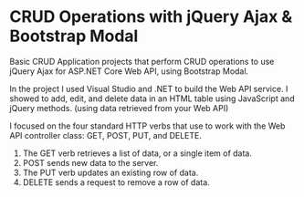 # CRUD Operations with jQuery Ajax & Bootstrap Modal
Basic CRUD Application projects that perform CRUD operations to use jQuery Ajax for ASP.NET Core Web API, using Bootstrap Modal.

In the project I used Visual Studio and .NET to build the Web API service.
I showed to add, edit, and delete data in an HTML table using JavaScript and jQuery methods. (using data retrieved from your Web API)

I focused on the four standard HTTP verbs that use to work with the Web API controller class: GET, POST, PUT, and DELETE. 
1) The GET verb retrieves a list of data, or a single item of data. 
2) POST sends new data to the server. 
3) The PUT verb updates an existing row of data. 
4) DELETE sends a request to remove a row of data.


